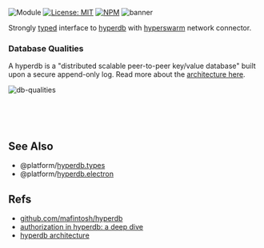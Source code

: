 ![Module](https://img.shields.io/badge/%40platform-hyperdb-%23EA4E7E.svg)
[![License: MIT](https://img.shields.io/badge/license-MIT-blue.svg)](https://opensource.org/licenses/MIT)
[![NPM](https://img.shields.io/npm/v/@platform/hyperdb.svg?colorB=blue&style=flat)](https://www.npmjs.com/package/@platform/hyperdb)
  ![banner](https://user-images.githubusercontent.com/185555/56085606-37768700-5e9a-11e9-962b-fd12a8974a76.png)

Strongly [typed](https://www.typescriptlang.org) interface to [hyperdb](https://github.com/mafintosh/hyperdb) with [hyperswarm](https://github.com/hyperswarm) network connector.

### Database Qualities
A hyperdb is a "distributed scalable peer-to-peer key/value database" built upon a secure append-only log.  Read more about the [architecture here](https://github.com/mafintosh/hyperdb/blob/master/ARCHITECTURE.md).

![db-qualities](https://user-images.githubusercontent.com/185555/54387772-171fa500-4701-11e9-825e-571d85db72e5.png)

<p>&nbsp;<p><p>&nbsp;<p>

## See Also

- @platform/[hyperdb.types](../hyperdb.types)
- @platform/[hyperdb.electron](../hyperdb.electron)

## Refs

- [github.com/mafintosh/hyperdb](https://github.com/mafintosh/hyperdb)
- [authorization in hyperdb: a deep dive](https://github.com/lachenmayer/hyperdb-authorization-guide)
- [hyperdb architecture](https://github.com/mafintosh/hyperdb/blob/master/ARCHITECTURE.md)

